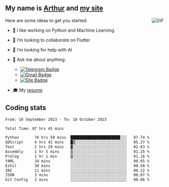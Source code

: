 
## My name is [Arthur](https://www.linkedin.com/in/arthur-novais-201420/) and [my site](https://arthurcn96.github.io/)

<!--
**Arthurcn96/Arthurcn96** is a ✨ _special_ ✨ repository because its `README.md` (this file) appears on your GitHub profile.
-->
<img align="right"  max-width="440" max-height="240" alt="GIF" src="https://raw.githubusercontent.com/Arthurcn96/Arthurcn96/master/helloThere.gif" />

Here are some ideas to get you started:

- 🤖 I like working on Python and Machine Learning.
- 👯 I’m looking to collaborate on Flutter
- 🤔 I’m looking for help with AI
- 💬 Ask me about anything:
    - [![Telegram Badge](https://img.shields.io/badge/-@Arthurcn9-0088cc?style=for-the-badge&logo=Telegram&logoColor=white)](https://t.me/Arthurcn9)
    - [![Gmail Badge](https://img.shields.io/badge/-@Arthurcn9-red?style=for-the-badge&logo=Gmail&logoColor=white)](mailto:Arthurcn96@gmail.com)
    - [![Site Badge](https://img.shields.io/badge/arthurcn96.github.io-informational?style=for-the-badge&logo=internetexplorer)](https://arthurcn96.github.io/)

- 🎓 My [resume](https://github.com/Arthurcn96/resume/blob/master/Resume_PT-BR.pdf)


## Coding stats
<!--START_SECTION:waka-->

```txt
From: 10 September 2023 - To: 10 October 2023

Total Time: 87 hrs 45 mins

Python       76 hrs 59 mins  ██████████████████████░░░   87.74 %
GDScript     4 hrs 42 mins   █▒░░░░░░░░░░░░░░░░░░░░░░░   05.37 %
Text         2 hrs 29 mins   ▓░░░░░░░░░░░░░░░░░░░░░░░░   02.83 %
Assembly     1 hr 5 mins     ▒░░░░░░░░░░░░░░░░░░░░░░░░   01.25 %
Prolog       1 hr 1 min      ▒░░░░░░░░░░░░░░░░░░░░░░░░   01.16 %
YAML         34 mins         ░░░░░░░░░░░░░░░░░░░░░░░░░   00.65 %
Ezhil        30 mins         ░░░░░░░░░░░░░░░░░░░░░░░░░   00.58 %
INI          11 mins         ░░░░░░░░░░░░░░░░░░░░░░░░░   00.22 %
JSON         3 mins          ░░░░░░░░░░░░░░░░░░░░░░░░░   00.07 %
Git Config   2 mins          ░░░░░░░░░░░░░░░░░░░░░░░░░   00.06 %
```

<!--END_SECTION:waka-->
